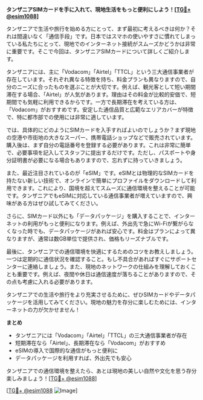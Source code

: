**タンザニアSIMカードを手に入れて、現地生活をもっと便利にしよう！[[TG💪+ @esim1088](https://t.me/s/esim1088)]**

タンザニアで生活や旅行を始める方にとって、まず最初に考えるべきは何か？それは間違いなく「通信手段」です。日本ではスマホの使いやすさに慣れてしまっている私たちにとって、現地でのインターネット接続がスムーズかどうかは非常に重要です。そこで今回は、タンザニアSIMカードについて詳しくご紹介します。

タンザニアには、主に「Vodacom」「Airtel」「TTCL」という三大通信事業者が存在しています。それぞれ異なる特徴を持ち、料金プランも異なりますので、自分のニーズに合ったものを選ぶことが大切です。例えば、観光客として短い期間滞在する場合、「Airtel」が人気があります。理由はその料金が比較的安価で、短期間でも気軽に利用できるからです。一方で長期滞在を考えている方は、「Vodacom」がおすすめです。安定した通信品質と広範なエリアカバーが特徴で、特に都市部での使用には非常に適しています。

では、具体的にどのようにSIMカードを入手すればよいのでしょうか？まず現地の空港や市街地の大きなスーパー、携帯電話ショップなどで販売されています。購入後は、まず自分の電話番号を登録する必要があります。これは非常に簡単で、必要事項を記入してスタッフに提出するだけです。ただし、パスポートや身分証明書が必要になる場合もありますので、忘れずに持っていきましょう。

また、最近注目されているのが「eSIM」です。eSIMとは物理的なSIMカードを持たない新しい技術で、オンラインで簡単にプロファイルをダウンロードして利用できます。これにより、国境を超えてスムーズに通信環境を整えることが可能です。タンザニアでもeSIMに対応している通信事業者が増えていますので、興味がある方はぜひ試してみてください。

さらに、SIMカード以外にも「データパッケージ」を購入することで、インターネットの利用がもっと便利になります。例えば、外出先で急にWi-Fiが繋がらなくなった時でも、データパッケージがあれば安心です。料金はプランによって異なりますが、通常は数GB単位で提供され、価格もリーズナブルです。

最後に、タンザニアでの通信環境を快適にするためのコツをお教えしましょう。一つは定期的に通信状況を確認すること。もし不具合があればすぐにサポートセンターに連絡しましょう。また、現地のネットワークの仕組みを理解しておくことも重要です。例えば、夜間や休日は通信速度が落ちることがありますので、その点も考慮に入れる必要があります。

タンザニアでの生活や旅行をより充実させるために、ぜひSIMカードやデータパッケージを活用してみてください。現地の魅力を存分に楽しむためには、インターネットの力が欠かせません！

**まとめ**
- タンザニアには「Vodacom」「Airtel」「TTCL」の三大通信事業者が存在
- 短期滞在なら「Airtel」、長期滞在なら「Vodacom」がおすすめ
- eSIMの導入で国際的な通信がもっと便利に
- データパッケージを利用すれば、外出先でも安心

タンザニアでの通信環境を整えたら、あとは現地の美しい自然や文化を思う存分楽しみましょう！[[TG💪+ @esim1088](https://t.me/s/esim1088)]

[[TG💪+ @esim1088](https://t.me/s/esim1088) ![Image](https://i.postimg.cc/Y0z9fWf4/image.png)]